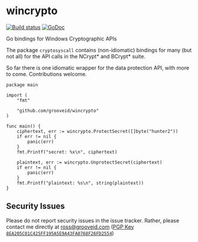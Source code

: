 # wincrypto

[![Build status](https://ci.appveyor.com/api/projects/status/github/grooveid/wincrypto?svg=true)](https://ci.appveyor.com/project/crewjam/wincrypto) [![GoDoc](https://godoc.org/github.com/grooveid/wincrypto?status.svg)](https://godoc.org/github.com/grooveid/wincrypto)

Go bindings for Windows Cryptographic APIs

The package `cryptosyscall` contains (non-idiomatic) bindings for many (but not all) for the
API calls in the NCrypt* and BCrypt* suite.

So far there is one idiomatic wrapper for the data protection API, with more to come. Contributions welcome.

```
package main

import (
	"fmt"

	"github.com/grooveid/wincrypto"
)

func main() {
    ciphertext, err := wincrypto.ProtectSecret([]byte("hunter2"))
    if err != nil {
        panic(err)
    }
    fmt.Printf("secret: %x\n", ciphertext)
    
    plaintext, err := wincrypto.UnprotectSecret(ciphertext)
    if err != nil {
        panic(err)
    }
    fmt.Printf("plaintext: %s\n", string(plaintext))
}
```

## Security Issues

Please do not report security issues in the issue tracker. Rather, please contact me directly at ross@grooveid.com ([PGP Key `8EA205C01C425FF195A5E9A43FA0768F26FD2554`](https://keybase.io/crewjam))
